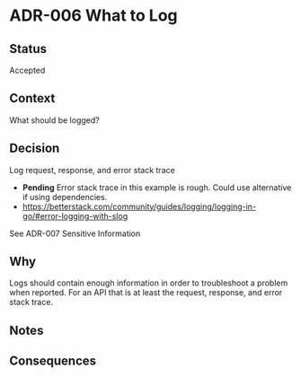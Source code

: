 # ADR-006 What to Log

## Status

Accepted

## Context

What should be logged?

## Decision

Log request, response, and error stack trace
- **Pending** Error stack trace in this example is rough. Could use alternative if using dependencies.
- https://betterstack.com/community/guides/logging/logging-in-go/#error-logging-with-slog

See ADR-007 Sensitive Information

## Why

Logs should contain enough information in order to troubleshoot a problem when reported.
For an API that is at least the request, response, and error stack trace.

## Notes

## Consequences
